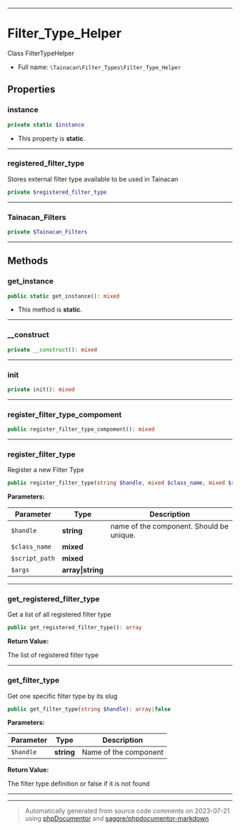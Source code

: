 ***

# Filter_Type_Helper

Class FilterTypeHelper



* Full name: `\Tainacan\Filter_Types\Filter_Type_Helper`



## Properties


### instance



```php
private static $instance
```



* This property is **static**.


***

### registered_filter_type

Stores external filter type available to be used in Tainacan

```php
private $registered_filter_type
```






***

### Tainacan_Filters



```php
private $Tainacan_Filters
```






***

## Methods


### get_instance



```php
public static get_instance(): mixed
```



* This method is **static**.







***

### __construct



```php
private __construct(): mixed
```











***

### init



```php
private init(): mixed
```











***

### register_filter_type_compoment



```php
public register_filter_type_compoment(): mixed
```











***

### register_filter_type

Register a new Filter Type

```php
public register_filter_type(string $handle, mixed $class_name, mixed $script_path, array|string $args = []): mixed
```








**Parameters:**

| Parameter | Type | Description |
|-----------|------|-------------|
| `$handle` | **string** | name of the component. Should be unique. |
| `$class_name` | **mixed** |  |
| `$script_path` | **mixed** |  |
| `$args` | **array&#124;string** |  |




***

### get_registered_filter_type

Get a list of all registered filter type

```php
public get_registered_filter_type(): array
```









**Return Value:**

The list of registered filter type



***

### get_filter_type

Get one specific filter type by its slug

```php
public get_filter_type(string $handle): array|false
```








**Parameters:**

| Parameter | Type | Description |
|-----------|------|-------------|
| `$handle` | **string** | Name of the component |


**Return Value:**

The filter type definition or false if it is not found



***


***
> Automatically generated from source code comments on 2023-07-21 using [phpDocumentor](http://www.phpdoc.org/) and [saggre/phpdocumentor-markdown](https://github.com/Saggre/phpDocumentor-markdown)
